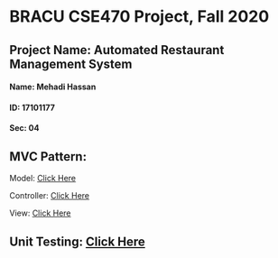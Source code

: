 # BRACU CSE470 Project, Fall 2020

## Project Name: Automated Restaurant Management System

#### Name: Mehadi Hassan
#### ID: 17101177
#### Sec: 04

## MVC Pattern:
Model: [Click Here](https://github.com/mehadihn/BRACUCSE470Project/tree/master/app/src/main/java/com/dineout/code/Model)

Controller: [Click Here](https://github.com/mehadihn/BRACUCSE470Project/tree/master/app/src/main/java/com/dineout/code/Controller)

View: [Click Here](https://github.com/mehadihn/BRACUCSE470Project/tree/master/app/src/main/res/layout)

## Unit Testing: [Click Here](https://github.com/mehadihn/BRACUCSE470Project/tree/master/app/src/test/java/com/dineout)